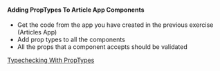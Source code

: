 #### Adding PropTypes To Article App Components

- Get the code from the app you have created in the previous exercise (Articles App)
- Add prop types to all the components
- All the props that a component accepts should be validated



[Typechecking With PropTypes](https://reactjs.org/docs/typechecking-with-proptypes.html)
